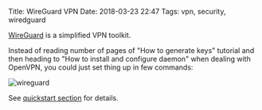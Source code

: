 Title: WireGuard VPN
Date: 2018-03-23 22:47
Tags: vpn, security, wiredguard

[WireGuard](https://www.wireguard.com/) is a simplified VPN toolkit.

Instead of reading number of pages of "How to generate keys" tutorial and then heading to "How to install and configure daemon" when dealing with OpenVPN, you could just set thing up in few commands:

![wireguard]({filename}/media/wireguard-walkthrough.gif)

See [quickstart section](https://www.wireguard.com/quickstart/) for details.
